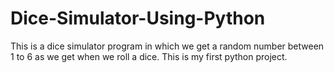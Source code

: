 # Dice-Simulator-Using-Python
This is a dice simulator program in which we get a random number between 1 to 6 as we get when we roll a dice.
This is my first python project.
